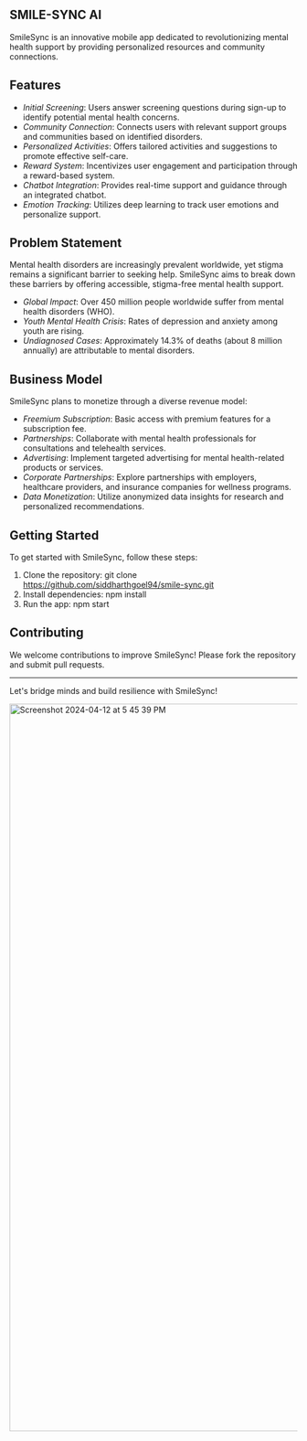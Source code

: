 ## SMILE-SYNC AI

SmileSync is an innovative mobile app dedicated to revolutionizing mental health support by providing personalized resources and community connections.

## Features

- *Initial Screening*: Users answer screening questions during sign-up to identify potential mental health concerns.
- *Community Connection*: Connects users with relevant support groups and communities based on identified disorders.
- *Personalized Activities*: Offers tailored activities and suggestions to promote effective self-care.
- *Reward System*: Incentivizes user engagement and participation through a reward-based system.
- *Chatbot Integration*: Provides real-time support and guidance through an integrated chatbot.
- *Emotion Tracking*: Utilizes deep learning to track user emotions and personalize support.

## Problem Statement

Mental health disorders are increasingly prevalent worldwide, yet stigma remains a significant barrier to seeking help. SmileSync aims to break down these barriers by offering accessible, stigma-free mental health support.

- *Global Impact*: Over 450 million people worldwide suffer from mental health disorders (WHO).
- *Youth Mental Health Crisis*: Rates of depression and anxiety among youth are rising.
- *Undiagnosed Cases*: Approximately 14.3% of deaths (about 8 million annually) are attributable to mental disorders.

## Business Model

SmileSync plans to monetize through a diverse revenue model:

- *Freemium Subscription*: Basic access with premium features for a subscription fee.
- *Partnerships*: Collaborate with mental health professionals for consultations and telehealth services.
- *Advertising*: Implement targeted advertising for mental health-related products or services.
- *Corporate Partnerships*: Explore partnerships with employers, healthcare providers, and insurance companies for wellness programs.
- *Data Monetization*: Utilize anonymized data insights for research and personalized recommendations.

## Getting Started

To get started with SmileSync, follow these steps:

1. Clone the repository: git clone https://github.com/siddharthgoel94/smile-sync.git
2. Install dependencies: npm install
3. Run the app: npm start

## Contributing

We welcome contributions to improve SmileSync! Please fork the repository and submit pull requests.

---

Let's bridge minds and build resilience with SmileSync!

<img width="1273" alt="Screenshot 2024-04-12 at 5 45 39 PM" src="https://github.com/siddharthgoel94/smile-sync/assets/95202859/31bb3d81-e3ff-4429-a5bc-69bfad1c6585">

